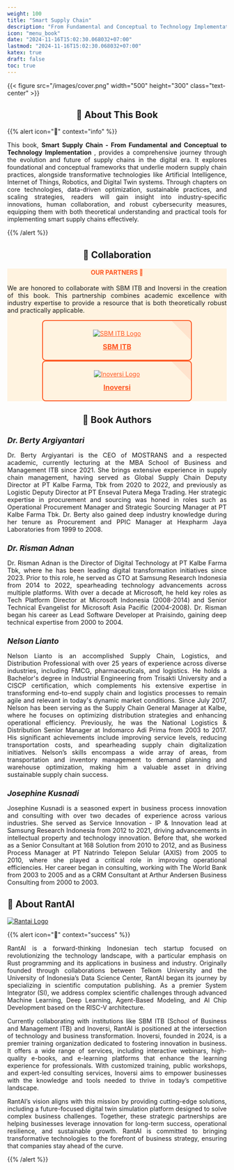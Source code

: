 ```yaml
---
weight: 100
title: "Smart Supply Chain"
description: "From Fundamental and Conceptual to Technology Implementation"
icon: "menu_book"
date: "2024-11-16T15:02:30.068032+07:00"
lastmod: "2024-11-16T15:02:30.068032+07:00"
katex: true
draft: false
toc: true
---
```



{{< figure src="/images/cover.png" width="500" height="300" class="text-center" >}}

<center>

## 📘 About This Book

</center>

{{% alert icon="📘" context="info" %}}
<p style="text-align: justify;">
    This book, <strong>Smart Supply Chain - From Fundamental and Conceptual to Technology Implementation </strong>, provides a comprehensive journey through the evolution and future of supply chains in the digital era. It explores foundational and conceptual frameworks that underlie modern supply chain practices, alongside transformative technologies like Artificial Intelligence, Internet of Things, Robotics, and Digital Twin systems. Through chapters on core technologies, data-driven optimization, sustainable practices, and scaling strategies, readers will gain insight into industry-specific innovations, human collaboration, and robust cybersecurity measures, equipping them with both theoretical understanding and practical tools for implementing smart supply chains effectively.
</p>

<!-- [Content truncated for brevity] -->

{{% /alert %}}

<!-- <div class="row justify-content-center my-4">
    <div class="col-md-8 col-12">
        <div class="card p-4 text-center support-card">
            <h4 class="mb-3" style="color: #3056d5;">SUPPORT US ❤️</h4>
            <p class="card-text text-center">
                Support our mission by purchasing the companion book at your preferred platform.
            </p>
            <div class="d-flex justify-content-center mb-3 flex-wrap">
                <a href="https://www.amazon.com/dp/B0DK2NH9CZ" class="btn btn-lg btn-outline-support m-2 support-btn">
                    <img src="../../images/kindle.png" alt="Amazon Logo" class="support-logo-image">
                    <span class="support-btn-text">Buy on Amazon</span>
                </a>
                <a href="https://play.google.com/store/books/details?id=NnwpEQAAQBAJ" class="btn btn-lg btn-outline-support m-2 support-btn">
                    <img src="../../images/GBooks.png" alt="Google Books Logo" class="support-logo-image">
                    <span class="support-btn-text">Buy on Google Books</span>
                </a>
            </div>
        </div>
    </div>
</div> -->
<!-- 
<style>
    .btn-outline-support {
        color: #3056d5;
        border: 2px solid #3056d5;
        background-color: transparent;
        display: flex;
        flex-direction: column;
        align-items: center;
        padding: 25px; /* Increased padding for a more prominent button */
        width: 200px; /* Increased width for better visibility */
        text-align: center;
        transition: all 0.3s ease-in-out; /* Smooth transition for hover effects */
    }
    .btn-outline-support:hover {
        background-color: #3056d5;
        color: white;
        border-color: #3056d5;
    }
    .support-logo-image {
        max-width: 100%;
        height: auto;
        margin-bottom: 16px; /* Increased space between the logo and the button text */
    }
    .support-btn {
        width: 300px; /* Increased width for both buttons */
    }
    .support-btn-text {
        font-weight: bold;
        font-size: 1.1rem; /* Slightly larger text for better readability */
    }
    .support-card {
        transition: box-shadow 0.3s ease-in-out;
    }
    .support-card:hover {
        box-shadow: 0 0 20px #3056d5; /* Glowing border effect when hovered */
    }
</style> -->

<center>

<center>

## 🤝 Collaboration

</center>

<div class="row justify-content-center my-4">
    <div class="col-md-8 col-12">
        <div class="card p-4 text-center collaboration-card">
            <h4 class="mb-3" style="color: #FF5722;">OUR PARTNERS 🤝</h4>
            <p class="card-text text-center">
                We are honored to collaborate with SBM ITB and Inoversi in the creation of this book. This partnership combines academic excellence with industry expertise to provide a resource that is both theoretically robust and practically applicable.
            </p>
            <div class="d-flex justify-content-center mb-3 flex-wrap">
                <a href="https://www.sbm-itb.ac.id/" target="_blank" class="btn btn-lg btn-outline-collaboration m-2 collaboration-btn">
                    <img src="/images/sbm-logo.png" alt="SBM ITB Logo" class="collaboration-logo-image">
                    <span class="collaboration-btn-text">SBM ITB</span>
                </a>
                <a href="https:/inoversi.id/" target="_blank" class="btn btn-lg btn-outline-collaboration m-2 collaboration-btn">
                    <img src="/images/inoversi-logo.png" alt="Inoversi Logo" class="collaboration-logo-image">
                    <span class="collaboration-btn-text">Inoversi</span>
                </a>
            </div>
        </div>
    </div>
</div>

<style>
    /* Styles for the Collaboration Section */
    .btn-outline-collaboration {
        color: #FF5722;
        border: 2px solid #FF5722;
        background-color: transparent;
        display: flex;
        flex-direction: column;
        align-items: center;
        padding: 20px; /* Slightly less padding than Support Us for variation */
        width: 300px; /* Slightly narrower width */
        text-align: center;
        transition: all 0.3s ease-in-out;
        border-radius: 8px; /* Rounded corners for a fresh look */
        background-image: linear-gradient(45deg, transparent 50%, rgba(255, 87, 34, 0.1) 50%);
        background-size: 200% 100%;
    }
    .btn-outline-collaboration:hover {
        background-color: #FF5722;
        color: white;
        border-color: #FF5722;
        background-position: right center;
        background-image: linear-gradient(45deg, #FF5722 50%, transparent 50%);
    }
    .collaboration-logo-image {
        max-width: 100%;
        height: auto;
        margin-bottom: 12px; /* Less space than Support Us */
        transition: transform 0.3s;
    }
    .collaboration-logo-image:hover {
        transform: scale(1.05); /* Slight zoom on hover */
    }
    .collaboration-btn-text {
        font-weight: bold;
        font-size: 1rem;
    }
    .collaboration-card {
        background-color: #FFF3E0; /* Light orange background for distinction */
        transition: box-shadow 0.3s ease-in-out;
    }
    .collaboration-card:hover {
        box-shadow: 0 0 20px #FF5722; /* Different color glow */
    }
    .card-text {
        font-size: 0.95rem;
        text-align: justify;
    }
    .card-title {
        font-size: 1.1rem;
        margin-bottom: 0.5rem;
    }
</style>

## 👥 Book Authors

</center>

<div class="row flex-xl-wrap pb-4">
    <div class="col-md-6 col-12 py-2">
        <div class="card h-100 features feature-full-bg rounded p-4 position-relative overflow-hidden border-1">
            <div class="card-body p-0 content">
                <h5 class="fs-5 fw-semibold card-title mb-1">Dr. Berty Argiyantari</h5>
                <p class="card-text">
                    Dr. Berty Argiyantari is the CEO of MOSTRANS and a respected academic, currently lecturing at the MBA School of Business and Management ITB since 2021. She brings extensive experience in supply chain management, having served as Global Supply Chain Deputy Director at PT Kalbe Farma, Tbk from 2020 to 2022, and previously as Logistic Deputy Director at PT Enseval Putera Mega Trading. Her strategic expertise in procurement and sourcing was honed in roles such as Operational Procurement Manager and Strategic Sourcing Manager at PT Kalbe Farma Tbk. Dr. Berty also gained deep industry knowledge during her tenure as Procurement and PPIC Manager at Hexpharm Jaya Laboratories from 1999 to 2008.
                </p>
            </div>
        </div>
    </div>
    <div class="col-md-6 col-12 py-2">
        <div class="card h-100 features feature-full-bg rounded p-4 position-relative overflow-hidden border-1">
            <div class="card-body p-0 content">
                <h5 class="fs-5 fw-semibold card-title mb-1">Dr. Risman Adnan</h5>
                <p class="card-text">
                    Dr. Risman Adnan is the Director of Digital Technology at PT Kalbe Farma Tbk, where he has been leading digital transformation initiatives since 2023. Prior to this role, he served as CTO at Samsung Research Indonesia from 2014 to 2022, spearheading technology advancements across multiple platforms. With over a decade at Microsoft, he held key roles as Tech Platform Director at Microsoft Indonesia (2008-2014) and Senior Technical Evangelist for Microsoft Asia Pacific (2004-2008). Dr. Risman began his career as Lead Software Developer at Praisindo, gaining deep technical expertise from 2000 to 2004.
                </p>
            </div>
        </div>
    </div>
</div>

<div class="row flex-xl-wrap pb-4">
    <div class="col-md-6 col-12 py-2">
        <div class="card h-100 features feature-full-bg rounded p-4 position-relative overflow-hidden border-1">
            <div class="card-body p-0 content">
                <h5 class="fs-5 fw-semibold card-title mb-1">Nelson Lianto</h5>
                <p class="card-text">
                    Nelson Lianto is an accomplished Supply Chain, Logistics, and Distribution Professional with over 25 years of experience across diverse industries, including FMCG, pharmaceuticals, and logistics. He holds a Bachelor's degree in Industrial Engineering from Trisakti University and a CISCP certification, which complements his extensive expertise in transforming end-to-end supply chain and logistics processes to remain agile and relevant in today's dynamic market conditions. Since July 2017, Nelson has been serving as the Supply Chain General Manager at Kalbe, where he focuses on optimizing distribution strategies and enhancing operational efficiency. Previously, he was the National Logistics & Distribution Senior Manager at Indomarco Adi Prima from 2003 to 2017. His significant achievements include improving service levels, reducing transportation costs, and spearheading supply chain digitalization initiatives. Nelson’s skills encompass a wide array of areas, from transportation and inventory management to demand planning and warehouse optimization, making him a valuable asset in driving sustainable supply chain success.
                </p>
            </div>
        </div>
    </div>
    <div class="col-md-6 col-12 py-2">
        <div class="card h-100 features feature-full-bg rounded p-4 position-relative overflow-hidden border-1">
            <div class="card-body p-0 content">
                <h5 class="fs-5 fw-semibold card-title mb-1">Josephine Kusnadi</h5>
                <p class="card-text">
                    Josephine Kusnadi is a seasoned expert in business process innovation and consulting with over two decades of experience across various industries. She served as Service Innovation - IP & Innovation lead at Samsung Research Indonesia from 2012 to 2021, driving advancements in intellectual property and technology innovation. Before that, she worked as a Senior Consultant at 168 Solution from 2010 to 2012, and as Business Process Manager at PT Natrindo Telepon Selular (AXIS) from 2005 to 2010, where she played a critical role in improving operational efficiencies. Her career began in consulting, working with The World Bank from 2003 to 2005 and as a CRM Consultant at Arthur Andersen Business Consulting from 2000 to 2003.
                </p>
            </div>
        </div>
    </div>
</div>

<style>
    .card-text {
        font-size: 0.9rem;
        text-align: justify;
    }
    .card-title {
        font-size: 1.1rem;
        margin-bottom: 0.5rem;
    }
    .features {
        transition: transform 0.3s;
    }
    .features:hover {
        transform: translateY(-10px);
    }
</style>

## 🚀 About RantAI

</center>

<div class="row justify-content-center">
    <div class="col-md-4 col-12 py-2">
        <a class="text-decoration-none text-reset" href="https://rantai.dev/" target="_blank">
            <div class="card h-100 features feature-full-bg rounded p-4 position-relative overflow-hidden border-1 text-center">
                <img src="/images/Logo.png" class="card-img-top" alt="Rantai Logo">
            </div>
        </a>
    </div>
</div>

{{% alert icon="🚀" context="success" %}}
<p style="text-align: justify;">
RantAI is a forward-thinking Indonesian tech startup focused on revolutionizing the technology landscape, with a particular emphasis on Rust programming and its applications in business and industry. Originally founded through collaborations between Telkom University and the University of Indonesia’s Data Science Center, RantAI began its journey by specializing in scientific computation publishing. As a premier System Integrator (SI), we address complex scientific challenges through advanced Machine Learning, Deep Learning, Agent-Based Modeling, and AI Chip Development based on the RISC-V architecture.
</p>

<p style="text-align: justify;">
Currently collaborating with institutions like SBM ITB (School of Business and Management ITB) and Inoversi, RantAI is positioned at the intersection of technology and business transformation. Inoversi, founded in 2024, is a premier training organization dedicated to fostering innovation in business. It offers a wide range of services, including interactive webinars, high-quality e-books, and e-learning platforms that enhance the learning experience for professionals. With customized training, public workshops, and expert-led consulting services, Inoversi aims to empower businesses with the knowledge and tools needed to thrive in today’s competitive landscape.
</p>

<p style="text-align: justify;">
RantAI’s vision aligns with this mission by providing cutting-edge solutions, including a future-focused digital twin simulation platform designed to solve complex business challenges. Together, these strategic partnerships are helping businesses leverage innovation for long-term success, operational resilience, and sustainable growth. RantAI is committed to bringing transformative technologies to the forefront of business strategy, ensuring that companies stay ahead of the curve.
</p>
{{% /alert %}}

